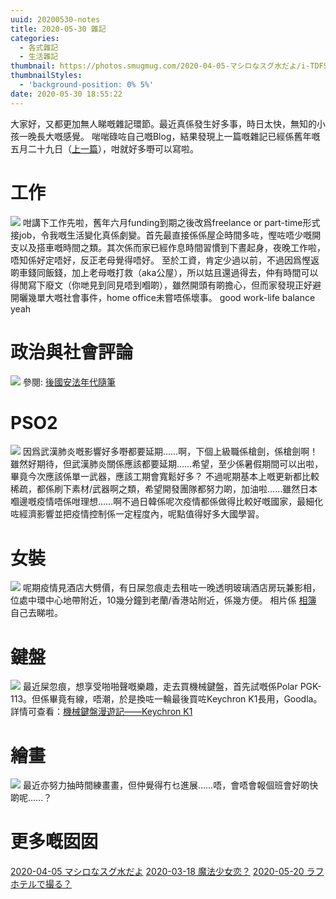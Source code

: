 ```yaml
---
uuid: 20200530-notes
title: 2020-05-30 雜記
categories:
  - 各式雜記
  - 生活雜記
thumbnail: https://photos.smugmug.com/2020-04-05-マシロなスグ水だよ/i-TDFSmpb/0/06f7be05/XL/ファンタシースターオンライン２_20200404230808-XL.png
thumbnailStyles:
  - 'background-position: 0% 5%'
date: 2020-05-30 18:55:22
---
```


大家好，又都更加無人睇嘅雜記環節。最近真係發生好多事，時日太快，無知的小孩一晚長大嘅感覺。
啱啱碌咗自己嘅Blog，結果發現上一篇嘅雜記已經係舊年嘅五月二十九日（[上一篇](https://blog.tto.moe/p/preUnemploymentWriting20190529/)），咁就好多嘢可以寫啦。

# 工作
![](https://photos.smugmug.com/2020-04-05-マシロなスグ水だよ/i-TDFSmpb/0/06f7be05/XL/ファンタシースターオンライン２_20200404230808-XL.png)
咁講下工作先啦，舊年六月funding到期之後改爲freelance or part-time形式接job，令我嘅生活變化真係劇變。首先最直接係係屋企時間多咗，慳咗唔少嘅開支以及搭車嘅時間之類。其次係而家已經作息時間習慣到下晝起身，夜晚工作啦，唔知係好定唔好，反正老母覺得唔好。
至於工資，肯定少過以前，不過因爲慳返啲車錢同飯錢，加上老母嘅打救（aka公屋），所以姑且還過得去，仲有時間可以得閒寫下廢文（你哋見到同見唔到嗰啲），雖然開頭有啲擔心，但而家發現正好避開曬幾單大嘅社會事件，home office未嘗唔係壞事。
good work-life balance yeah

# 政治與社會評論
![](https://photos.smugmug.com/2020-04-05-マシロなスグ水だよ/i-fs3hTPb/0/50853ecf/XL/ファンタシースターオンライン２_20200404232704-XL.png)
參閱: [後國安法年代隨筆](/p/one-country-one-system-in-hongkong-goodla-20200530/)

# PSO2
![](https://photos.smugmug.com/2020-04-05-マシロなスグ水だよ/i-KS2Nm2h/0/b2250011/L/ファンタシースターオンライン２_20200404232103-L.png)
因爲武漢肺炎嘅影響好多嘢都要延期……啊，下個上級職係槍劍，係槍劍啊！雖然好期待，但武漢肺炎關係應該都要延期……希望，至少係暑假期間可以出啦，畢竟今次應該係單一武器，應該工期會寬鬆好多？
不過呢期基本上嘅更新都比較稀疏，都係刷下素材/武器啊之類，希望開發團隊都努力啲，加油啦……雖然日本嗰邊嘅疫情唔係咁理想……啊不過日韓係呢次疫情都係做得比較好嘅國家，最細化咗經濟影響並把疫情控制係一定程度內，呢點值得好多大國學習。

# 女裝
![](https://photos.smugmug.com/2020-05-20-ラフホテルで撮る/i-fBS4LhZ/0/c818df20/XL/DSC00643-XL.png)
呢期疫情見酒店大劈價，有日屎忽痕走去租咗一晚透明玻璃酒店房玩兼影相，位處中環中心地帶附近，10幾分鐘到老蘭/香港站附近，係幾方便。
相片係 [相簿](https://photo.tto.moe/2020-05-20-ラフホテルで撮る) 自己去睇啦。

# 鍵盤 
![](https://photos.smugmug.com/2020-03-18-魔法少女恋/i-JVxWfWJ/0/066ff45b/L/ファンタシースターオンライン２_20200318005614-L.png)
最近屎忽痕，想享受啪啪聲嘅樂趣，走去買機械鍵盤，首先試嘅係Polar PGK-113。但係畢竟有線，唔潮，於是換咗一輪最後買咗Keychron K1長用，Goodla。
詳情可查看：[機械鍵盤漫遊記——Keychron K1](/p/keychron-k1-v2/)

# 繪畫
![](https://photos.smugmug.com/photos/i-jNPz2LT/0/6379ef0e/S/i-jNPz2LT-S.jpg)
最近亦努力抽時間練畫畫，但仲覺得冇乜進展……唔，會唔會報個班會好啲快啲呢……？

# 更多嘅囡囡
[2020-04-05 マシロなスグ水だよ](https://photo.tto.moe/2020-04-05-%E3%83%9E%E3%82%B7%E3%83%AD%E3%81%AA%E3%82%B9%E3%82%B0%E6%B0%B4%E3%81%A0%E3%82%88)
[2020-03-18 魔法少女恋？](https://photo.tto.moe/2020-03-18-%E9%AD%94%E6%B3%95%E5%B0%91%E5%A5%B3%E6%81%8B)
[2020-05-20 ラフホテルで撮る？](https://photo.tto.moe/2020-05-20-%E3%83%A9%E3%83%95%E3%83%9B%E3%83%86%E3%83%AB%E3%81%A7%E6%92%AE%E3%82%8B)